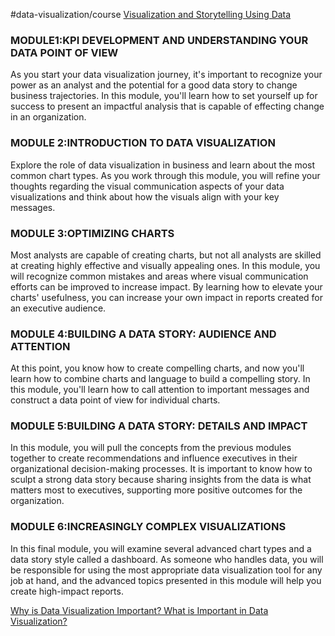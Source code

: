  #data-visualization/course
 [Visualization and Storytelling Using Data](https://online-exec.cvn.columbia.edu/data-visualization?utm_source=Google&utm_network=g&utm_medium=c&utm_term=data%20visualization&utm_location=9061509&utm_campaign=B-365D_WW_GG_SE_CEDV_APAC_BBT&utm_content=Data-Visualization&gclid=CjwKCAjwtcCVBhA0EiwAT1fY77oa3yDiZRPNAMDhmO3OG_dv-gYvhX4mP1UqNkO4waX34Z0QK9bISBoCd38QAvD_BwE)
 
### MODULE1:KPI DEVELOPMENT AND UNDERSTANDING YOUR DATA POINT OF VIEW
As you start your data visualization journey, it's important to recognize your power as an analyst and the potential for a good data story to change business trajectories. In this module, you'll learn how to set yourself up for success to present an impactful analysis that is capable of effecting change in an organization.

### MODULE 2:INTRODUCTION TO DATA VISUALIZATION
Explore the role of data visualization in business and learn about the most common chart types. As you work through this module, you will refine your thoughts regarding the visual communication aspects of your data visualizations and think about how the visuals align with your key messages.

### MODULE 3:OPTIMIZING CHARTS
Most analysts are capable of creating charts, but not all analysts are skilled at creating highly effective and visually appealing ones. In this module, you will recognize common mistakes and areas where visual communication efforts can be improved to increase impact. By learning how to elevate your charts' usefulness, you can increase your own impact in reports created for an executive audience.

### MODULE 4:BUILDING A DATA STORY: AUDIENCE AND ATTENTION
At this point, you know how to create compelling charts, and now you'll learn how to combine charts and language to build a compelling story. In this module, you'll learn how to call attention to important messages and construct a data point of view for individual charts.

### MODULE 5:BUILDING A DATA STORY: DETAILS AND IMPACT
In this module, you will pull the concepts from the previous modules together to create recommendations and influence executives in their organizational decision-making processes. It is important to know how to sculpt a strong data story because sharing insights from the data is what matters most to executives, supporting more positive outcomes for the organization.

### MODULE 6:INCREASINGLY COMPLEX VISUALIZATIONS
In this final module, you will examine several advanced chart types and a data story style called a dashboard. As someone who handles data, you will be responsible for using the most appropriate data visualization tool for any job at hand, and the advanced topics presented in this module will help you create high-impact reports.

[Why is Data Visualization Important? What is Important in Data Visualization?](https://hdsr.mitpress.mit.edu/pub/zok97i7p/release/4)
 